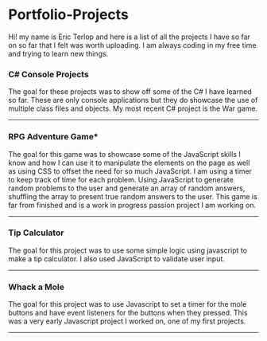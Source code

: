# Portfolio-Projects

Hi! my name is Eric Terlop and here is a list of all the projects I have so far on so far that I felt was worth uploading. I am always coding in my free time and trying to learn new things.

### C# Console Projects
The goal for these projects was to show off some of the C# I have learned so far. These are only console applications but they do showcase the use of multiple class files and objects. My most recent C# project is the War game.

_______
### RPG Adventure Game*
The goal for this game was to showcase some of the JavaScript skills I know and how I can use it to manipulate the elements on the page as well as using CSS to offset the need for so much JavaScript. I am using a timer to keep track of time for each problem. Using JavaScript to generate random problems to the user and generate an array of random answers, shuffling the array to present true random answers to the user. This game is far from finished and is a work in progress passion project I am working on.
____
### Tip Calculator
The goal for this project was to use some simple logic using javascript to make a tip calculator. I also used JavaScript to validate user input.
____
### Whack a Mole
The goal for this project was to use Javascript to set a timer for the mole buttons and have event listeners for the buttons when they pressed. This was a very early Javascript project I worked on, one of my first projects.
____